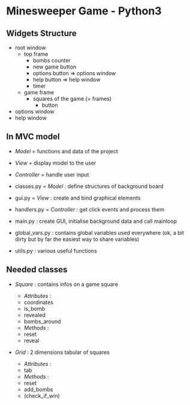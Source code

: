 Minesweeper Game - Python3
==========================

Widgets Structure
-----------------

- root window
	- top frame
		- bombs counter
		- new game button
		- options button => options window
		- help button => help window
		- timer
	- game frame
		- squares of the game (= frames)
			- button
- options window
- help window

In MVC model
------------
- *Model* = functions and data of the project
- *View* = display model to the user
- *Controller* = handle user input

- classes.py = *Model* : define structures of background board
- gui.py = *View* : create and bind graphical elements
- handlers.py = *Controller* : get click events and process them

- main.py : create GUI, initialise background data and call mainloop
- global_vars.py : contains global variables used everywhere
	(ok, a bit dirty but by far the easiest way to share variables)
- utils.py : various useful functions

Needed classes
--------------
- _Square_ : contains infos on a game square
	- *Attributes* :
	- coordinates
	- is_bomb
	- revealed
	- bombs_around
	- *Methods* :
	- reset
	- reveal

- _Grid_ : 2 dimensions tabular of squares
	- *Attributes* :
	- tab
	- *Methods* :
	- reset
	- add_bombs
	- (check_if_win)
	
